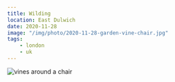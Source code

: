 ```yaml
---
title: Wilding
location: East Dulwich
date: 2020-11-28
image: "/img/photo/2020-11-28-garden-vine-chair.jpg"
tags:
    - london
    - uk
---
```


![vines around a chair](/img/photo/2020-11-28-garden-vine-chair.jpg)
